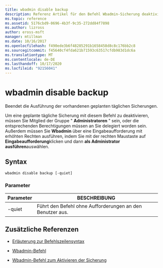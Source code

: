 ```yaml
---
title: wbadmin disable backup
description: Referenz Artikel für den Befehl Wbadmin-Sicherung deaktivieren, der die Ausführung der vorhandenen geplanten täglichen Sicherungen beendet.
ms.topic: reference
ms.assetid: 5176cbd9-0696-4b3f-9c35-272dd84f7898
ms.author: lizross
author: eross-msft
manager: mtillman
ms.date: 10/16/2017
ms.openlocfilehash: f490ede3b6f48285291b1658458d8c8c176bb2c8
ms.sourcegitcommit: f45640cf4fda621b71593c63517cfdb983d1dc6a
ms.translationtype: MT
ms.contentlocale: de-DE
ms.lasthandoff: 10/17/2020
ms.locfileid: "92156041"
---
```

# <a name="wbadmin-disable-backup"></a>wbadmin disable backup

Beendet die Ausführung der vorhandenen geplanten täglichen Sicherungen.

Um eine geplante tägliche Sicherung mit diesem Befehl zu deaktivieren, müssen Sie Mitglied der Gruppe " **Administratoren** " sein, oder die entsprechenden Berechtigungen müssen an Sie delegiert worden sein. Außerdem müssen Sie **Wbadmin** über eine Eingabeaufforderung mit erhöhten Rechten ausführen, indem Sie mit der rechten Maustaste auf **Eingabeaufforderung**klicken und dann **als Administrator ausführen**auswählen.

## <a name="syntax"></a>Syntax

```
wbadmin disable backup [-quiet]
```

### <a name="parameters"></a>Parameter

| Parameter | BESCHREIBUNG |
|--|--|
| -quiet | Führt den Befehl ohne Aufforderungen an den Benutzer aus. |

## <a name="additional-references"></a>Zusätzliche Referenzen

- [Erläuterung zur Befehlszeilensyntax](command-line-syntax-key.md)

- [Wbadmin-Befehl](wbadmin.md)

- [Wbadmin-Befehl zum Aktivieren der Sicherung](wbadmin-enable-backup.md)